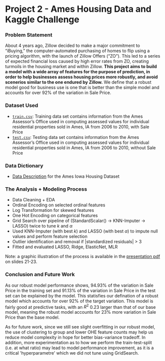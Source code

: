 # Project 2 - Ames Housing Data and Kaggle Challenge


### Problem Statement

About 4 years ago, Zillow decided to make a major commitment to “iBuying,” the computer-automated purchasing of homes to flip using a pricing algorithm, with the launch of Zillow Offers (“ZO”). This led to a series of expected financial loss caused by high error rates from ZO, creating turmoils in the housing market and within Zillow. 
__This project aims to build a model with a wide array of features for the purpose of prediction, in order to help businesses assess housing prices more robustly, and avoid scenerios similar to the one endured by Zillow.__
We define that a robust model good for business use is one that is better than the simple model and accounts for over 92% of the variation in Sale Price. 

### Dataset Used
* [`train.csv`](datasets/train.csv): Training data set contains information from the Ames Assessor’s Office used in computing assessed values for individual residential properties sold in Ames, IA from 2006 to 2010, with Sale Price
* [`test.csv`](datasets/test.csv): Testing data set contains information from the Ames Assessor’s Office used in computing assessed values for individual residential properties sold in Ames, IA from 2006 to 2010, without Sale Price

### Data Dictionary
* [Data Description](http://jse.amstat.org/v19n3/decock/DataDocumentation.txt) for the Ames Iowa Housing Dataset

### The Analysis + Modeling Process

- Data Cleaning + EDA
- Ordinal Encoding on selected ordinal features 
- Log Transformation for skewed features
- One Hot Encoding on categorical features
- Grid Search over pipeline of (StandardScalar() $\rightarrow$ KNN-Imputer $\rightarrow$ LASSO) twice to tune $k$ and $\alpha$
- Used KNN-Imputer (with best $k$) and LASSO (with best $\alpha$) to impute null values and perform feature selection
- Outlier identification and removal if |standardized residuals| > 3
- Fitted and evaluated LASSO, Ridge, ElasticNet, MLR

Note: a graphic illustration of the process is available in the [presentation pdf](GA_DSI_Project_2.pdf) on slides 21-23.


### Conclusion and Future Work

As our robust model performance shows, 94.93% of the variation in Sale Price in the training set and 91.13% of the variation in Sale Price in the test set can be explained by the model. This statisfies our defination of a robust model which accounts for over 92% of the target variation. This model is fairly good at predictive tasks, with an $R^2$ 0.23 larger than that of our base model, meaning the robust model accounts for 23% more variation in Sale Price than the base model.

As for future work, since we still see slight overfitting in our robust model, the use of clustering to group and lower OHE feature counts may help us reduce model complexity in hope for better bias-variance tradeoff. In addition, more experimentation as to how we perform the train-test-split (i.e. at what ratio) may lead to model performance improvement, as it is a critical 'hyperparametre' which we did not tune using GridSearch. 